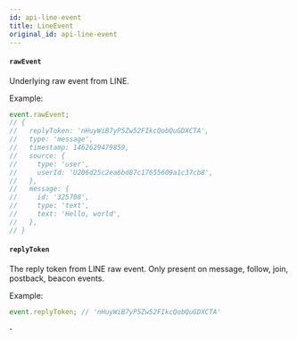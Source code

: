 ```yaml
---
id: api-line-event
title: LineEvent
original_id: api-line-event
---
```


#### `rawEvent`

Underlying raw event from LINE.

Example:

```js
event.rawEvent;
// {
//   replyToken: 'nHuyWiB7yP5Zw52FIkcQobQuGDXCTA',
//   type: 'message',
//   timestamp: 1462629479859,
//   source: {
//     type: 'user',
//     userId: 'U206d25c2ea6bd87c17655609a1c37cb8',
//   },
//   message: {
//     id: '325708',
//     type: 'text',
//     text: 'Hello, world',
//   },
// }
```

#### `replyToken`

The reply token from LINE raw event. Only present on message, follow, join, postback, beacon events.

Example:

```js
event.replyToken; // 'nHuyWiB7yP5Zw52FIkcQobQuGDXCTA'
```

#### `